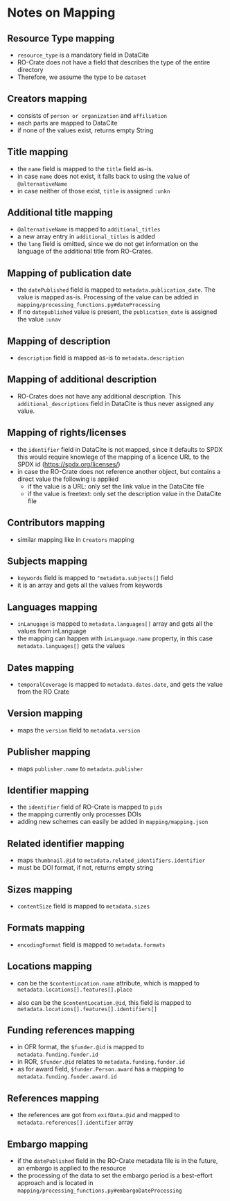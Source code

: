 # Notes on Mapping

## Resource Type mapping

- `resource_type` is a mandatory field in DataCite
-  RO-Crate does not have a field that describes the type of the entire directory
-  Therefore, we assume the type to be `dataset`

## Creators mapping

- consists of `person or organization` and `affiliation`
- each parts are mapped to DataCite
- if none of the values exist, returns empty String
   

## Title mapping

- the `name` field is mapped to the `title` field as-is.
- in case `name` does not exist, it falls back to using the value of `@alternativeName`
- in case neither of those exist, `title` is assigned `:unkn`

## Additional title mapping

- `@alternativeName` is mapped to `additional_titles`
- a new array entry in `additional_titles` is added
- the `lang` field is omitted, since we do not get information on the language of the additional title from RO-Crates.

## Mapping of publication date

- the `datePublished` field is mapped to `metadata.publication_date`. The value is mapped as-is. Processing of the value can be added in `mapping/processing_functions.py#dateProcessing`
- If no `datepublished` value is present, the `publication_date` is assigned the value `:unav`

## Mapping of description

- `description` field is mapped as-is to `metadata.description`

## Mapping of additional description

- RO-Crates does not have any additional description. This `additional_descriptions` field in DataCite is thus never assigned any value.

## Mapping of rights/licenses

- the `identifier` field in DataCite is not mapped, since it defaults to SPDX this would require knowlege of the mapping of a licence URL to the SPDX id (https://spdx.org/licenses/)
- in case the RO-Crate does not reference another object, but contains a direct value the following is applied
  - if the value is a URL: only set the link value in the DataCite file
  - if the value is freetext: only set the description value in the DataCite file

## Contributors mapping

- similar mapping like in `Creators` mapping


## Subjects mapping

- `keywords` field is mapped to `"metadata.subjects[]` field
- it is an array and gets all the values from keywords

## Languages mapping

- `inLanugage` is mapped to `metadata.languages[]` array and gets all the values from inLanguage
- the mapping can happen with `inLanguage.name` property, in this case `metadata.languages[]` gets the values 

## Dates mapping

- `temporalCoverage` is mapped to `metadata.dates.date`, and gets the value from the RO Crate

## Version mapping

- maps the `version` field to `metadata.version`

## Publisher mapping

- maps `publisher.name` to `metadata.publisher`

## Identifier mapping

- the `identifier` field of RO-Crate is mapped to `pids`
- the mapping currently only processes DOIs
- adding new schemes can easily be added in `mapping/mapping.json` 

## Related identifier mapping

- maps `thumbnail.@id` to `metadata.related_identifiers.identifier`
- must be DOI format, if not, returns empty string

## Sizes mapping

- `contentSize` field is mapped to `metadata.sizes`

## Formats mapping

- `encodingFormat` field is mapped to `metadata.formats`

## Locations mapping

- can be the `$contentLocation.name` attribute, which is mapped to `metadata.locations[].features[].place`

- also can be the `$contentLocation.@id`, this field is mapped to `metadata.locations[].features[].identifiers[]`

## Funding references mapping

- in OFR format, the `$funder.@id` is mapped to `metadata.funding.funder.id`
- in ROR, `$funder.@id` relates to `metadata.funding.funder.id`
- as for award field, `$funder.Person.award` has a mapping to `metadata.funding.funder.award.id`

## References mapping

- the references are got from `exifData.@id` and mapped to `metadata.references[].identifier` array

## Embargo mapping

- if the `datePublished` field in the RO-Crate metadata file is in the future, an embargo is applied to the resource
- the processing of the data to set the embargo period is a best-effort approach and is located in `mapping/processing_functions.py#embargoDateProcessing`